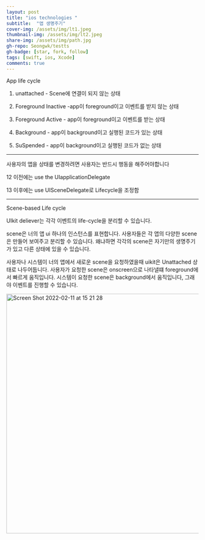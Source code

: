 ```yaml
---
layout: post
title: "ios technologies "
subtitle:  "앱 생명주기"
cover-img: /assets/img/lt1.jpeg
thumbnail-img: /assets/img/lt2.jpeg
share-img: /assets/img/path.jpg
gh-repo: Seongwk/testts
gh-badge: [star, fork, follow]
tags: [swift, ios, Xcode]
comments: true
---
```



App life cycle



1. unattached - Scene에 연결이 되지 않는 상태

2. Foreground Inactive -app이 foreground이고 이벤트를 받지 않는 상태

3. Foreground Active - app이 foreground이고 이벤트를 받는 상태

4. Background - app이 background이고 실행된 코드가 있는 상태

5. SuSpended - app이 background이고 실행된 코드가 없는 상태


----------------------------------------------------


사용자의 앱을 상태를 변경하려면 사용자는 반드시 행동을 해주어야합니다


12 이전에는 use the UIapplicationDelegate

13 이후에는 use UISceneDelegate로 Lifecycle을 조정함


------------------------------------------------------

Scene-based Life cycle	



UIkit deliever는 각각 이벤트의 life-cycle을 분리할 수 있습니다.

scene은 너의 앱 ui 하나의 인스턴스를 표현합니다.
사용자들은  각 앱의 다양한 scene은 만들어 보여주고 분리할 수 있습니다.
왜냐하면 각각의 scene은 자기만의 생명주기가 있고 다른 상태에 있을 수 있습니다. 

사용자나 시스템이 너의 앱에서 새로운 scene을 요청하였을때 
uikit은 Unattached 상태로 나두어둡니다.
사용자가 요청한 scene은  onscreen으로 나타낼떄 foreground에서 빠르게 움직입니다. 
시스템이 요청한 scene은 background에서 움직입니다, 그래야 이벤트를 진행할 수 있습니다.

<img width="627" alt="Screen Shot 2022-02-11 at 15 21 28" src="https://user-images.githubusercontent.com/40172001/153546112-340f9f55-63c8-44c6-874e-531a383d5f80.png">


